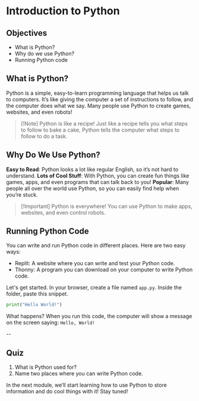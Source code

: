 # Introduction to Python

## Objectives
* What is Python?
* Why do we use Python?
* Running Python code

## What is Python?
Python is a simple, easy-to-learn programming language that helps us talk to computers. It’s like giving the computer a set of instructions to follow, and the computer does what we say. Many people use Python to create games, websites, and even robots!

> [!Note] Python is like a recipe!
> Just like a recipe tells you what steps to follow to bake a cake, Python tells the computer what steps to follow to do a task.

## Why Do We Use Python?

**Easy to Read**: Python looks a lot like regular English, so it’s not hard to understand.
**Lots of Cool Stuff**: With Python, you can create fun things like games, apps, and even programs that can talk back to you!
**Popular**: Many people all over the world use Python, so you can easily find help when you’re stuck.

> [!Important] Python is everywhere!
> You can use Python to make apps, websites, and even control robots.

## Running Python Code

You can write and run Python code in different places. Here are two easy ways:
* Replit: A website where you can write and test your Python code.
* Thonny: A program you can download on your computer to write Python code.

Let's get started. In your browser, create a file named `app.py`. Inside the folder, paste this snippet.
```python
print("Hello World!")
```
What happens?
When you run this code, the computer will show a message on the screen saying: `Hello, World!`

--
## Quiz
1. What is Python used for?
2. Name two places where you can write Python code.


In the next module, we’ll start learning how to use Python to store information and do cool things with it! Stay tuned!

